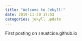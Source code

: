 ```yaml
---
title: "Welcome to Jekyll!"
date: 2019-11-30 17:53
categories: jekyll update
---
```

First posting on snustcice.github.io
